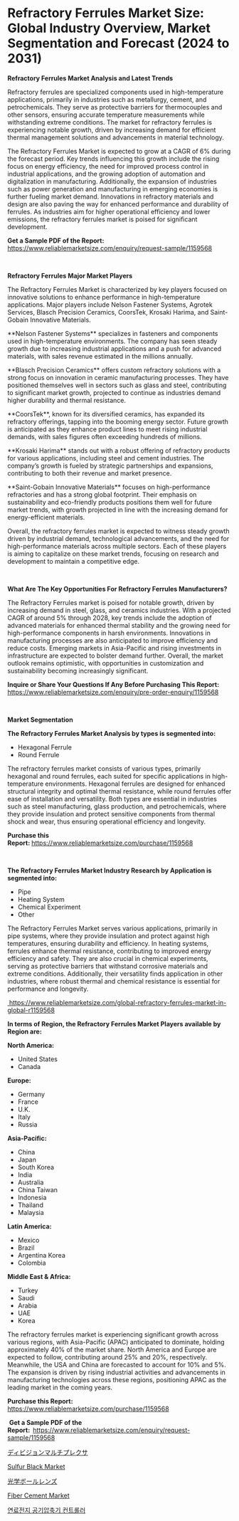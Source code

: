 <p><h1>Refractory Ferrules Market Size: Global Industry Overview, Market Segmentation and Forecast (2024 to 2031)</h1></p><p><strong>Refractory Ferrules Market Analysis and Latest Trends</strong></p>
<p><p>Refractory ferrules are specialized components used in high-temperature applications, primarily in industries such as metallurgy, cement, and petrochemicals. They serve as protective barriers for thermocouples and other sensors, ensuring accurate temperature measurements while withstanding extreme conditions. The market for refractory ferrules is experiencing notable growth, driven by increasing demand for efficient thermal management solutions and advancements in material technology.</p><p>The Refractory Ferrules Market is expected to grow at a CAGR of 6% during the forecast period. Key trends influencing this growth include the rising focus on energy efficiency, the need for improved process control in industrial applications, and the growing adoption of automation and digitalization in manufacturing. Additionally, the expansion of industries such as power generation and manufacturing in emerging economies is further fueling market demand. Innovations in refractory materials and design are also paving the way for enhanced performance and durability of ferrules. As industries aim for higher operational efficiency and lower emissions, the refractory ferrules market is poised for significant development.</p></p>
<p><strong>Get a Sample PDF of the Report:&nbsp;</strong> <a href="https://www.reliablemarketsize.com/enquiry/request-sample/1159568">https://www.reliablemarketsize.com/enquiry/request-sample/1159568</a></p>
<p>&nbsp;</p>
<p><strong>Refractory Ferrules Major Market Players</strong></p>
<p><p>The Refractory Ferrules Market is characterized by key players focused on innovative solutions to enhance performance in high-temperature applications. Major players include Nelson Fastener Systems, Agrotek Services, Blasch Precision Ceramics, CoorsTek, Krosaki Harima, and Saint-Gobain Innovative Materials.</p><p>**Nelson Fastener Systems** specializes in fasteners and components used in high-temperature environments. The company has seen steady growth due to increasing industrial applications and a push for advanced materials, with sales revenue estimated in the millions annually.</p><p>**Blasch Precision Ceramics** offers custom refractory solutions with a strong focus on innovation in ceramic manufacturing processes. They have positioned themselves well in sectors such as glass and steel, contributing to significant market growth, projected to continue as industries demand higher durability and thermal resistance.</p><p>**CoorsTek**, known for its diversified ceramics, has expanded its refractory offerings, tapping into the booming energy sector. Future growth is anticipated as they enhance product lines to meet rising industrial demands, with sales figures often exceeding hundreds of millions.</p><p>**Krosaki Harima** stands out with a robust offering of refractory products for various applications, including steel and cement industries. The company’s growth is fueled by strategic partnerships and expansions, contributing to both their revenue and market presence.</p><p>**Saint-Gobain Innovative Materials** focuses on high-performance refractories and has a strong global footprint. Their emphasis on sustainability and eco-friendly products positions them well for future market trends, with growth projected in line with the increasing demand for energy-efficient materials.</p><p>Overall, the refractory ferrules market is expected to witness steady growth driven by industrial demand, technological advancements, and the need for high-performance materials across multiple sectors. Each of these players is aiming to capitalize on these market trends, focusing on research and development to maintain a competitive edge.</p></p>
<p>&nbsp;</p>
<p><strong>What Are The Key Opportunities For Refractory Ferrules Manufacturers?</strong></p>
<p><p>The Refractory Ferrules market is poised for notable growth, driven by increasing demand in steel, glass, and ceramics industries. With a projected CAGR of around 5% through 2028, key trends include the adoption of advanced materials for enhanced thermal stability and the growing need for high-performance components in harsh environments. Innovations in manufacturing processes are also anticipated to improve efficiency and reduce costs. Emerging markets in Asia-Pacific and rising investments in infrastructure are expected to bolster demand further. Overall, the market outlook remains optimistic, with opportunities in customization and sustainability becoming increasingly significant.</p></p>
<p><strong>Inquire or Share Your Questions If Any Before Purchasing This Report:</strong> <a href="https://www.reliablemarketsize.com/enquiry/pre-order-enquiry/1159568">https://www.reliablemarketsize.com/enquiry/pre-order-enquiry/1159568</a></p>
<p>&nbsp;</p>
<p><strong>Market Segmentation</strong></p>
<p><strong>The Refractory Ferrules Market Analysis by types is segmented into:</strong></p>
<p><ul><li>Hexagonal Ferrule</li><li>Round Ferrule</li></ul></p>
<p><p>The refractory ferrules market consists of various types, primarily hexagonal and round ferrules, each suited for specific applications in high-temperature environments. Hexagonal ferrules are designed for enhanced structural integrity and optimal thermal resistance, while round ferrules offer ease of installation and versatility. Both types are essential in industries such as steel manufacturing, glass production, and petrochemicals, where they provide insulation and protect sensitive components from thermal shock and wear, thus ensuring operational efficiency and longevity.</p></p>
<p><strong>Purchase this Report:&nbsp;</strong><a href="https://www.reliablemarketsize.com/purchase/1159568">https://www.reliablemarketsize.com/purchase/1159568</a></p>
<p>&nbsp;</p>
<p><strong>The Refractory Ferrules Market Industry Research by Application is segmented into:</strong></p>
<p><ul><li>Pipe</li><li>Heating System</li><li>Chemical Experiment</li><li>Other</li></ul></p>
<p><p>The Refractory Ferrules Market serves various applications, primarily in pipe systems, where they provide insulation and protect against high temperatures, ensuring durability and efficiency. In heating systems, ferrules enhance thermal resistance, contributing to improved energy efficiency and safety. They are also crucial in chemical experiments, serving as protective barriers that withstand corrosive materials and extreme conditions. Additionally, their versatility finds application in other industries, where robust thermal and chemical resistance is essential for performance and longevity.</p></p>
<p><a href="https://www.reliablemarketsize.com/global-refractory-ferrules-market-in-global-r1159568">&nbsp;https://www.reliablemarketsize.com/global-refractory-ferrules-market-in-global-r1159568</a></p>
<p><strong>In terms of Region, the Refractory Ferrules Market Players available by Region are:</strong></p>
<p>
    <p> <strong> North America: </strong>
        <ul>
            <li>United States</li>
            <li>Canada</li>
        </ul>
        </p> 
    <p> <strong> Europe: </strong>
        <ul>
            <li>Germany</li>
            <li>France</li>
            <li>U.K.</li>
            <li>Italy</li>
            <li>Russia</li>
        </ul>
        </p> 
    <p> <strong> Asia-Pacific: </strong>
        <ul>
            <li>China</li>
            <li>Japan</li>
            <li>South Korea</li>
            <li>India</li>
            <li>Australia</li>
            <li>China Taiwan</li>
            <li>Indonesia</li>
            <li>Thailand</li>
            <li>Malaysia</li>
        </ul>
        </p> 
    <p> <strong> Latin America: </strong>
        <ul>
            <li>Mexico</li>
            <li>Brazil</li>
            <li>Argentina Korea</li>
            <li>Colombia</li>
        </ul>
        </p> 
    <p> <strong> Middle East & Africa: </strong>
        <ul>
            <li>Turkey</li>
            <li>Saudi</li>
            <li>Arabia</li>
            <li>UAE</li>
            <li>Korea</li>
        </ul>
    </p>
    </p>
<p><p>The refractory ferrules market is experiencing significant growth across various regions, with Asia-Pacific (APAC) anticipated to dominate, holding approximately 40% of the market share. North America and Europe are expected to follow, contributing around 25% and 20%, respectively. Meanwhile, the USA and China are forecasted to account for 10% and 5%. The expansion is driven by rising industrial activities and advancements in manufacturing technologies across these regions, positioning APAC as the leading market in the coming years.</p></p>
<p><strong>Purchase this Report: </strong><a href="https://www.reliablemarketsize.com/purchase/1159568">https://www.reliablemarketsize.com/purchase/1159568</a></p>
<p>&nbsp;<strong>Get a Sample PDF of the Report:&nbsp;&nbsp;</strong><a href="https://www.reliablemarketsize.com/enquiry/request-sample/1159568">https://www.reliablemarketsize.com/enquiry/request-sample/1159568</a></p>
<p><strong></strong></p>
<p><p><a href="https://medium.com/@merisars/division-multiplexer-market-%E3%81%AE%E3%82%B0%E3%83%AD%E3%83%BC%E3%83%90%E3%83%AB%E5%B8%82%E5%A0%B4%E6%A6%82%E8%A6%81%E3%81%AF-%E4%B8%96%E7%95%8C%E3%81%8A%E3%82%88%E3%81%B3%E4%B8%BB%E8%A6%81%E5%B8%82%E5%A0%B4%E3%81%AB%E3%81%8A%E3%81%91%E3%82%8B%E6%A5%AD%E7%95%8C%E3%81%AB%E5%BD%B1%E9%9F%BF%E3%82%92%E4%B8%8E%E3%81%88%E3%82%8B%E4%B8%BB%E8%A6%81%E3%81%AA%E3%83%88%E3%83%AC%E3%83%B3%E3%83%89%E3%81%AB%E3%81%A4%E3%81%84%E3%81%A6-%E7%8B%AC%E8%87%AA%E3%81%AE%E8%A6%96%E7%82%B9%E3%82%92%E6%8F%90%E4%BE%9B%E3%81%97%E3%81%BE%E3%81%99-c732de4ded75">ディビジョンマルチプレクサ</a></p><p><a href="https://www.linkedin.com/pulse/global-perspectives-sulfur-black-market-trends-challenges-forecast-9blfc?trackingId=ms8IBX%2BuRyyZrrFlwyrdTg%3D%3D">Sulfur Black Market</a></p><p><a href="https://medium.com/@merisars/optical-ball-lenses-market-%E3%81%AE%E3%82%B0%E3%83%AD%E3%83%BC%E3%83%90%E3%83%AB%E5%B8%82%E5%A0%B4%E6%A6%82%E8%A6%81%E3%81%AF-%E4%B8%96%E7%95%8C%E3%81%8A%E3%82%88%E3%81%B3%E4%B8%BB%E8%A6%81%E5%B8%82%E5%A0%B4%E3%81%AB%E3%81%8A%E3%81%91%E3%82%8B%E6%A5%AD%E7%95%8C%E3%81%AB%E5%BD%B1%E9%9F%BF%E3%82%92%E4%B8%8E%E3%81%88%E3%82%8B%E4%B8%BB%E8%A6%81%E3%81%AA%E3%83%88%E3%83%AC%E3%83%B3%E3%83%89%E3%81%AB%E3%81%A4%E3%81%84%E3%81%A6-%E7%8B%AC%E8%87%AA%E3%81%AE%E8%A6%96%E7%82%B9%E3%82%92%E6%8F%90%E4%BE%9B%E3%81%97%E3%81%BE%E3%81%99-b90af91952ef">光学ボールレンズ</a></p><p><a href="https://issuu.com/reportprime-2/docs/fiber-cement-market-size-2030.pptx_3755c89a971510">Fiber Cement Market</a></p><p><a href="https://medium.com/@leannebruen2023/%EC%84%B8%EA%B3%84-fuel-cell-air-compressor-controller-market-%EC%9D%80-2024%EC%97%90%EC%84%9C-2031%EB%A1%9C-%EC%97%B0%ED%8F%89%EA%B7%A0-%EC%A6%9D%EA%B0%80%EC%9C%A8%EC%9D%84-%EB%B3%B4%EC%9D%BC-%EA%B2%83%EC%9C%BC%EB%A1%9C-%EC%98%88%EC%83%81%EB%90%A9%EB%8B%88%EB%8B%A4-c5444f89b4f4">연료전지 공기압축기 컨트롤러</a></p></p>